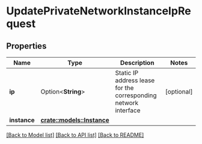 # UpdatePrivateNetworkInstanceIpRequest

## Properties

Name | Type | Description | Notes
------------ | ------------- | ------------- | -------------
**ip** | Option<**String**> | Static IP address lease for the corresponding network interface | [optional]
**instance** | [**crate::models::Instance**](instance.md) |  | 

[[Back to Model list]](../README.md#documentation-for-models) [[Back to API list]](../README.md#documentation-for-api-endpoints) [[Back to README]](../README.md)


